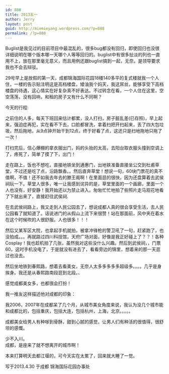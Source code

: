 ```yaml
---
id: 888
title: 2013五一
author: Jerry
layout: post
guid: http://miemieyang.wordpress.com/?p=888
permalink: /?p=888
---
```

Buglist是我见过的目前项目中最混乱的，很多bug都没有回归，即使回归也没很详细说明在哪个版本哪一天哪个人等等回归的。buglist中有很多扯淡的列也一直用不上，放在那里毫无意义，而且用例还跟buglist搞到一起，无奈。是领导要求我也不会去辩驳。

29号早上是放假的第一天，成都锦海国际花园18楼140多平的复式楼就我一个人住，一楼的告示贴注明这是高档楼盘，矮油我个妈天，我这屌丝，能够享受下高档楼盘的待遇，这心情实在好复杂真不好表达。不过转念在看，一个人住在这里，空空荡荡，没有回响，和租的房子又有什么不同啊？

今天的行程:

之前住的人多，每天下班回来估计都累，没人打扫，房子脏乱差(已存照)，早上起来，强迫症再犯，实在看不下去，口脸都冒洗，拿着扫把开扫起来，丢了四大包垃圾，然后拖地，从9点钟开始干到12点，终于好看了点，这还只是扫地拖地只拖了一次！

打扫完后，信心爆棚的拿衣服出门，妈的头抬的太高，去阳台取衣服头撞到空调上了，疼死了，简单了摸了下，出门！

走在路上，饭也不想吃，直接地铁坐到通惠门，出地铁准备直接坐公交到杜甫草堂，不过还是吃了点，沿路飘香。。然后直奔草堂！想说一句，60块门票花的真不值啊，不值！还不如我去年去的滕王阁啊！在里面逛的很快，因为还盘算着去武侯祠玩一下。草堂人很多，唯一让我感到诧异的是，草堂里面的一个画廊，里面一个人也没有，好安静！我开始还以为禁止进入。匆匆忙忙地拍了些照片走马观花地看了下就出来了，直接赶往武侯祠.

在去武侯祠路上，我又走到人民公园去了，想说成都人真的很会享受生活，去人民公园看了就知道了。话说进门的从假山上流下来很赞！站在那面前，风中夹在着水在这个时候吹的人很舒服。人也很多！！！

然后又某军区大院，也拿起手机就拍，被拿冲锋枪的警卫吼了一句，赶紧跑了，也没拍成。。。再就路过四川科技馆，天府广场对面，好像是我正好碰上了？？！各种Cosplay！我也趁机拍了几张，虽然我对这些没什么兴趣。然后到武侯祠，，门票60，这时手机没电了，于是就没有进去了，看看旁边的锦里，想着来的那一天逛过也没去。

然后坐地铁到春熙路，想着去看美女，无奈人太多多多多多超级多。。。。几乎是身挨身。我还是从春熙路南段逛到北段。、

感觉成都美女多，也都很会打扮！

我一推友这样描述他对成都的印象：

我2006，2007年在成都呆了几个月，从城市美女角度来说，我认为没几个城市能和成都比的，包括重庆，包括大连，包括杭州，上海，北京。。。。。

成都美女给男人有种嗲到骨酥，甜到心腻的感觉，让男人们有种活的很值得，很舒坦的感慨。

少不入川。  
成都，是座来了就不想离开的城市啊！

本来打算明天去都江堰的，可今天实在太累了，回来就大睡了一觉。

写于2013.4.30 于成都 锦海国际花园办事处
